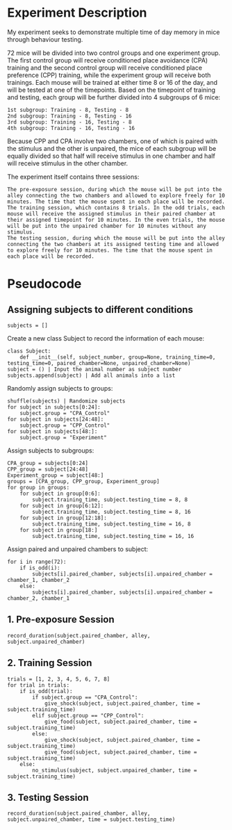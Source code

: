 # Experiment Description
My experiment seeks to demonstrate multiple time of day memory in mice through behaviour testing.

72 mice will be divided into two control groups and one experiment group. The first control group will receive conditioned place avoidance (CPA) training and the second control group will receive conditioned place preference (CPP) training, while the experiment group will receive both trainings.
Each mouse will be trained at either time 8 or 16 of the day, and will be tested at one of the timepoints. Based on the timepoint of training and testing, each group will be further divided into 4 subgroups of 6 mice:

    1st subgroup: Training - 8, Testing - 8
    2nd subgroup: Training - 8, Testing - 16
    3rd subgroup: Training - 16, Testing - 8
    4th subgroup: Training - 16, Testing - 16

Because CPP and CPA involve two chambers, one of which is paired with the stimulus and the other is unpaired, the mice of each subgroup will be equally divided so that half will receive stimulus in one chamber and half will receive stimulus in the other chamber.


The experiment itself contains three sessions: 
    
    The pre-exposure session, during which the mouse will be put into the alley connecting the two chambers and allowed to explore freely for 10 minutes. The time that the mouse spent in each place will be recorded.
    The training session, which contains 8 trials. In the odd trials, each mouse will receive the assigned stimulus in their paired chamber at their assigned timepoint for 10 minutes. In the even trials, the mouse will be put into the unpaired chamber for 10 minutes without any stimulus. 
    The testing session, during which the mouse will be put into the alley connecting the two chambers at its assigned testing time and allowed to explore freely for 10 minutes. The time that the mouse spent in each place will be recorded.


# Pseudocode
## Assigning subjects to different conditions
    subjects = []
Create a new class Subject to record the information of each mouse:

    class Subject:
        def __init__(self, subject_number, group=None, training_time=0, testing_time=0, paired_chamber=None, unpaired_chamber=None)
    subject = () | Input the animal number as subject number
    subjects.append(subject) | Add all animals into a list

Randomly assign subjects to groups:

    shuffle(subjects) | Randomize subjects
    for subject in subjects[0:24]:
        subject.group = "CPA_Control"
    for subject in subjects[24:48]:
        subject.group = "CPP_Control"
    for subject in subjects[48:]:
        subject.group = "Experiment"
        
Assign subjects to subgroups:             
   
    CPA_group = subjects[0:24]
    CPP_group = subject[24:48]
    Experiment_group = subject[48:]
    groups = [CPA_group, CPP_group, Experiment_group]
    for group in groups:
        for subject in group[0:6]:
            subject.training_time, subject.testing_time = 8, 8
        for subject in group[6:12]:
            subject.training_time, subject.testing_time = 8, 16
        for subject in group[12:18]:
            subject.training_time, subject.testing_time = 16, 8
        for subject in group[18:]
            subject.training_time, subject.testing_time = 16, 16

Assign paired and unpaired chambers to subject:
    
    for i in range(72):
        if is_odd(i):
            subjects[i].paired_chamber, subjects[i].unpaired_chamber = chamber_1, chamber_2
        else:
            subjects[i].paired_chamber, subjects[i].unpaired_chamber = chamber_2, chamber_1

## 1. Pre-exposure Session
    record_duration(subject.paired_chamber, alley, subject.unpaired_chamber)

## 2. Training Session
    trials = [1, 2, 3, 4, 5, 6, 7, 8]
    for trial in trials:
        if is_odd(trial):
            if subject.group == "CPA_Control":
                give_shock(subject, subject.paired_chamber, time = subject.training_time)
            elif subject.group == "CPP_Control":
                give_food(subject, subject.paired_chamber, time = subject.training_time)
            else:
                give_shock(subject, subject.paired_chamber, time = subject.training_time)
                give_food(subject, subject.paired_chamber, time = subject.training_time)
        else:
            no_stimulus(subject, subject.unpaired_chamber, time = subject.training_time)
        
## 3. Testing Session
    record_duration(subject.paired_chamber, alley, subject.unpaired_chamber, time = subject.testing_time)